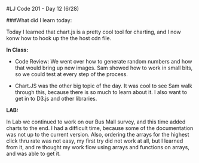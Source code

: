 #LJ Code 201 - Day 12 (6/28)

###What did I learn today:

Today I learned that chart.js is a pretty cool tool for charting, and I now konw how to hook up the the host cdn file.


**In Class:**

- Code Review: We went over how to generate random numbers and how that would bring up new images. Sam showed how to work in small bits, so we could test at every step of the process.

- Chart.JS was the other big topic of the day. It was cool to see Sam walk through this, because there is so much to learn about it. I also want to get in to D3.js and other libraries.
 	

**LAB:**

In Lab we continued to work on our Bus Mall survey, and this time added charts to the end. I had a difficult time, because some of the documentation was not up to the current version. Also, ordering the arrays for the highest click thru rate was not easy, my first try did not work at all, but I learned from it, and re thought my work flow using arrays and functions on arrays, and was able to get it.







